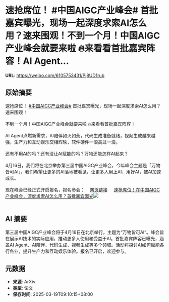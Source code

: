 # 速抢席位！ #中国AIGC产业峰会# 首批嘉宾曝光，现场一起深度求索AI怎么用？速来围观！不到一个月！中国AIGC产业峰会就要来啦 🔥来看看首批嘉宾阵容！AI Agent...

**URL**: https://weibo.com/6105753431/Pj8UD1rub

## 原始摘要

速抢席位！ <a href="https://m.weibo.cn/search?containerid=231522type%3D1%26t%3D10%26q%3D%23%E4%B8%AD%E5%9B%BDAIGC%E4%BA%A7%E4%B8%9A%E5%B3%B0%E4%BC%9A%23&amp;extparam=%23%E4%B8%AD%E5%9B%BDAIGC%E4%BA%A7%E4%B8%9A%E5%B3%B0%E4%BC%9A%23" data-hide=""><span class="surl-text">#中国AIGC产业峰会#</span></a> 首批嘉宾曝光，现场一起深度求索AI怎么用？速来围观！<br><br>不到一个月！中国AIGC产业峰会就要来啦 🔥来看看首批嘉宾阵容！<br><br>AI Agent点燃新需求，AI陪伴如火如荼，代码生成准备就绪，视频生成越来越强，生产力和互动娱乐交相辉映，软件硬件一浪高过一浪。<br><br>还有不用AI的吗？还有没让AI赋能的吗？万物还能怎样AI起来？<br><br>4月16日，我们将在北京举办第三届中国AIGC产业峰会，今年峰会主题是「万物皆可AI」，我们希望让更多的AI落地被看见，让更多人用上AI、用好AI，被AI加速成长。<br><br>现在峰会已经正式开启报名，报名参会：<a href="https://weibo.cn/sinaurl?u=https%3A%2F%2Fwww.huodongxing.com%2Fevent%2F9798007926900" data-hide=""><span class="url-icon"><img style="width: 1rem;height: 1rem" src="https://h5.sinaimg.cn/upload/2015/09/25/3/timeline_card_small_web_default.png" referrerpolicy="no-referrer"></span><span class="surl-text">网页链接</span></a>  <a href="https://weibo.com/ttarticle/p/show?id=2309405145624952832056" data-hide=""><span class="url-icon"><img style="width: 1rem;height: 1rem" src="https://h5.sinaimg.cn/upload/2015/09/25/3/timeline_card_small_article_default.png" referrerpolicy="no-referrer"></span><span class="surl-text">速抢席位！在中国AIGC产业峰会，深度求索AI怎么用？首批嘉宾曝光</span></a><img style="" src="https://tvax3.sinaimg.cn/large/006Fd7o3gy1hzlbr3kpnmj30hs0a0753.jpg" referrerpolicy="no-referrer"><br><br>

## AI 摘要

第三届中国AIGC产业峰会将于4月16日在北京举行，主题为“万物皆可AI”。峰会旨在展示AI技术的实际应用，推动更多人使用和受益于AI。首批嘉宾阵容已曝光，涵盖AI Agent、AI陪伴、代码生成、视频生成等多个领域。活动将探讨AI如何赋能各行各业，提升生产力和互动娱乐体验。报名已开启，欢迎参与。

## 元数据

- **来源**: ArXiv
- **类型**: 论文
- **保存时间**: 2025-03-19T09:10:15+08:00
